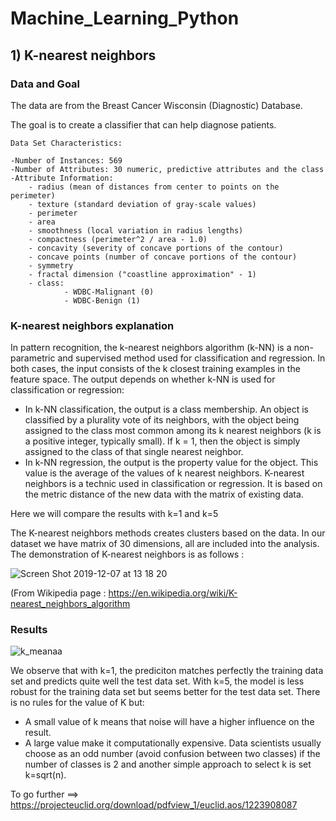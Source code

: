 # Machine_Learning_Python
## 1) K-nearest neighbors
### Data and Goal


The data are from the Breast Cancer Wisconsin (Diagnostic) Database.

The goal is to create a classifier that can help diagnose patients.

    Data Set Characteristics:

    -Number of Instances: 569
    -Number of Attributes: 30 numeric, predictive attributes and the class
    -Attribute Information:
        - radius (mean of distances from center to points on the perimeter)
        - texture (standard deviation of gray-scale values)
        - perimeter
        - area
        - smoothness (local variation in radius lengths)
        - compactness (perimeter^2 / area - 1.0)
        - concavity (severity of concave portions of the contour)
        - concave points (number of concave portions of the contour)
        - symmetry 
        - fractal dimension ("coastline approximation" - 1)
        - class:
                - WDBC-Malignant (0)
                - WDBC-Benign (1)

 
### K-nearest neighbors explanation 

In pattern recognition, the k-nearest neighbors algorithm (k-NN) is a non-parametric and supervised method used for classification and regression. In both cases, the input consists of the k closest training examples in the feature space. The output depends on whether k-NN is used for classification or regression:
- In k-NN classification, the output is a class membership. An object is classified by a plurality vote of its neighbors, with the object being assigned to the class most common among its k nearest neighbors (k is a positive integer, typically small). If k = 1, then the object is simply assigned to the class of that single nearest neighbor.
- In k-NN regression, the output is the property value for the object. This value is the average of the values of k nearest neighbors.
K-nearest neighbors is a technic used in classification or regression. It is based on the metric distance of the new data with the matrix of existing data. 

Here we will compare the results with k=1 and k=5

The K-nearest neighbors methods creates clusters based on the data. In our dataset we have matrix of 30 dimensions, all are included into the analysis. The demonstration of K-nearest neighbors is as follows : 

![Screen Shot 2019-12-07 at 13 18 20](https://user-images.githubusercontent.com/55028120/70374556-1fa1b680-18f4-11ea-89db-4fa2bbf6c20b.png)


(From Wikipedia page : https://en.wikipedia.org/wiki/K-nearest_neighbors_algorithm 

### Results 

![k_meanaa](https://user-images.githubusercontent.com/55028120/70374666-59bf8800-18f5-11ea-8d45-8a1ef044dab0.png)


We observe that with k=1, the prediciton matches perfectly the training data set and predicts quite well the test data set. With k=5, the model is less robust for the training data set but seems better for the test data set. There is no rules for the value of K but:
- A small value of k means that noise will have a higher influence on the result.
- A large value make it computationally expensive. 
Data scientists usually choose as an odd number (avoid confusion between two classes) if the number of classes is 2 and another simple approach to select k is set k=sqrt(n).


To go further ==> https://projecteuclid.org/download/pdfview_1/euclid.aos/1223908087


